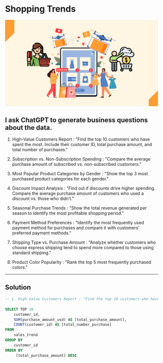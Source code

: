 # Shopping Trends
![Shopping Trends Logo](https://github.com/ctian5505/Shopping_Trends/blob/main/Online-Shopping-Trends-What-Do-Recent-Reports-Suggest-About-Online-Shopper-Behavior-Globally-3.jpg)

## I ask ChatGPT to generate business questions about the data.
1. High-Value Customers Report : "Find the top 10 customers who have spent the most. Include their customer ID, total purchase amount, and total number of purchases."

2. Subscription vs. Non-Subscription Spending : "Compare the average purchase amount of subscribed vs. non-subscribed customers."

3. Most Popular Product Categories by Gender : "Show the top 3 most purchased product categories for each gender."

4. Discount Impact Analysis : "Find out if discounts drive higher spending. Compare the average purchase amount of customers who used a discount vs. those who didn’t."

5. Seasonal Purchase Trends : "Show the total revenue generated per season to identify the most profitable shopping period."

6. Payment Method Preferences : "Identify the most frequently used payment method for purchases and compare it with customers' preferred payment methods."

7. Shipping Type vs. Purchase Amount : "Analyze whether customers who choose express shipping tend to spend more compared to those using standard shipping."

8. Product Color Popularity : "Rank the top 5 most frequently purchased colors."
___

## Solution
```sql
-- 1. High-Value Customers Report : "Find the top 10 customers who have spent the most. Include their customer ID, total purchase amount, and total number of purchases."

SELECT TOP 10 
	customer_id,
	SUM(purchase_amount_usd) AS [total_purchase_amount],
	COUNT(customer_id) AS [total_number_purchase]
FROM
	sales_trend
GROUP BY
	customer_id
ORDER BY
	 [total_purchase_amount] DESC
```

